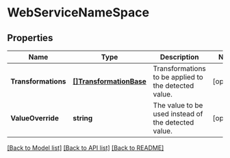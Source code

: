 # WebServiceNameSpace

## Properties

Name | Type | Description | Notes
------------ | ------------- | ------------- | -------------
**Transformations** | [**[]TransformationBase**](TransformationBase.md) | Transformations to be applied to the detected value. | [optional] 
**ValueOverride** | **string** | The value to be used instead of the detected value. | [optional] 

[[Back to Model list]](../README.md#documentation-for-models) [[Back to API list]](../README.md#documentation-for-api-endpoints) [[Back to README]](../README.md)



